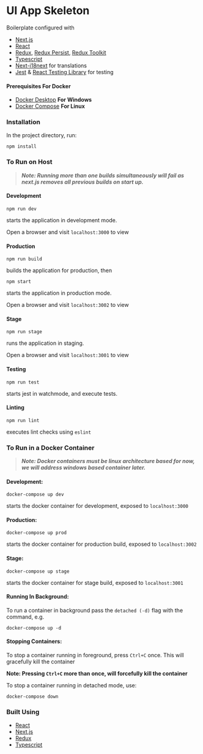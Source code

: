 # UI App Skeleton

Boilerplate configured with 
* [Next.js](https://nextjs.org/)
* [React](https://reactjs.org/)
* [Redux](https://redux.js.org/), [Redux Persist](https://github.com/rt2zz/redux-persist), [Redux Toolkit](https://redux-toolkit.js.org/)
* [Typescript](https://www.typescriptlang.org/)
* [Next-i18next](https://github.com/isaachinman/next-i18next) for translations
* [Jest](https://jestjs.io/) & [React Testing Library](https://github.com/testing-library/react-testing-library) for testing


#### Prerequisites For Docker
* [Docker Desktop](https://docs.docker.com/docker-for-windows/install/) <b>For Windows</b>
* [Docker Compose](https://docs.docker.com/compose/install/) <b>For Linux</b>

### Installation

In the project directory, run:
```
npm install
```
### To Run on Host 

> ***Note: Running more than one builds simultaneously will fail as next.js removes all previous builds on start up.***

#### Development

```
npm run dev
```
starts the application in development mode.

Open a browser and visit `localhost:3000` to view

#### Production

```
npm run build
```
builds the application for production, then

```
npm start
```
starts the application in production mode.

Open a browser and visit `localhost:3002` to view

#### Stage

```
npm run stage
```
runs the application in staging.

Open a browser and visit `localhost:3001` to view

#### Testing

```
npm run test
```
starts jest in watchmode, and execute tests.

#### Linting

```
npm run lint
```
executes lint checks using `eslint`

### To Run in a Docker Container

> ***Note: Docker containers must be linux architecture based for now, we will address windows based container later.***

#### Development:
```
docker-compose up dev
```
starts the docker container for development, exposed to `localhost:3000`

#### Production:

```
docker-compose up prod
```
starts the docker container for production build, exposed to `localhost:3002`

#### Stage:

```
docker-compose up stage
```
starts the docker container for stage build, exposed to `localhost:3001`

#### Running In Background:
To run a container in background pass the `detached (-d)` flag with the command, e.g.
```
docker-compose up -d
```

#### Stopping Containers:
To stop a container running in foreground, press `Ctrl+C` once.
This will gracefully kill the container

<b>Note: Pressing `Ctrl+C` more than once, will forcefully kill the container</b>

To stop a container running in detached mode, use:
```
docker-compose down
```

### Built Using
- [React](https://reactjs.org/)
- [Next.js](https://nextjs.org/)
- [Redux](https://redux.js.org/)
- [Typescript](https://www.typescriptlang.org/)
